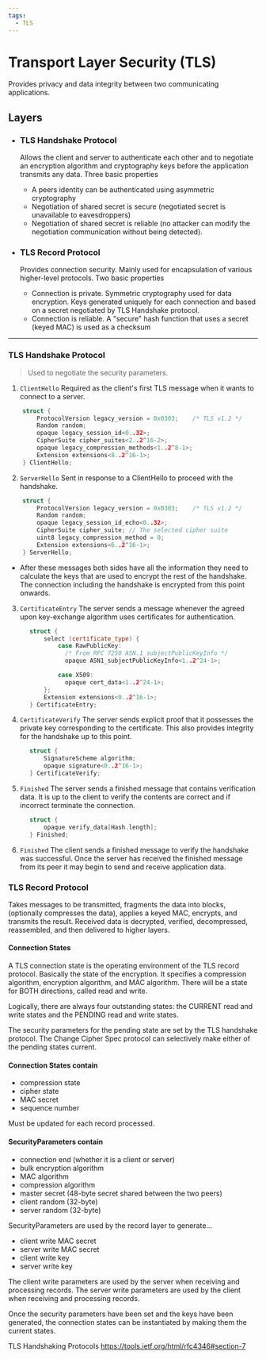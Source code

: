```yaml
---
tags:
  - TLS
---
```


# Transport Layer Security (TLS)

Provides privacy and data integrity between two communicating applications.

## Layers 

- ### TLS Handshake Protocol 
  Allows the client and server to authenticate each other and to negotiate an encryption algorithm and cryptography keys before the application transmits any data. Three basic properties
    + A peers identity can be authenticated using asymmetric cryptography
    + Negotiation of shared secret is secure (negotiated secret is unavailable to eavesdroppers)
    + Negotiation of shared secret is reliable (no attacker can modify the negotiation communication without being detected).
			
- ### TLS Record Protocol 
  Provides connection security. Mainly used for encapsulation of various higher-level protocols. Two basic properties
    + Connection is private. Symmetric cryptography used for data encryption. Keys generated uniquely for each connection and based on a secret negotiated by TLS Handshake protocol.
    + Connection is reliable. A "secure" hash function that uses a secret (keyed MAC) is used as a checksum 

----------------------------------------

### TLS Handshake Protocol
> Used to negotiate the security parameters. 
1. `ClientHello` Required as the client's first TLS message when it wants to connect to a server. 
```cpp
    struct {
        ProtocolVersion legacy_version = 0x0303;    /* TLS v1.2 */
        Random random;
        opaque legacy_session_id<0..32>;
        CipherSuite cipher_suites<2..2^16-2>;
        opaque legacy_compression_methods<1..2^8-1>;
        Extension extensions<8..2^16-1>;
    } ClientHello;
```
2. `ServerHello` Sent in response to a ClientHello to proceed with the handshake.
```cpp
    struct {
        ProtocolVersion legacy_version = 0x0303;    /* TLS v1.2 */
        Random random;
        opaque legacy_session_id_echo<0..32>;
        CipherSuite cipher_suite; // The selected cipher suite
        uint8 legacy_compression_method = 0;
        Extension extensions<6..2^16-1>;
    } ServerHello;    
```
  + After these messages both sides have all the information they need to calculate the keys that are used to encrypt the rest of the handshake. The connection including the handshake is encrypted from this point onwards.
3. `CertificateEntry` The server sends a message whenever the agreed upon key-exchange algorithm uses certificates for authentication.
```cpp
      struct {
          select (certificate_type) {
              case RawPublicKey:
                /* From RFC 7250 ASN.1_subjectPublicKeyInfo */
                opaque ASN1_subjectPublicKeyInfo<1..2^24-1>;

              case X509:
                opaque cert_data<1..2^24-1>;
          };
          Extension extensions<0..2^16-1>;
      } CertificateEntry;   
``` 
4. `CertificateVerify` The server sends explicit proof that it possesses the private key corresponding to the certificate. This also provides integrity for the handshake up to this point.
```cpp
      struct {
          SignatureScheme algorithm;
          opaque signature<0..2^16-1>;
      } CertificateVerify; 
```
5. `Finished` The server sends a finished message that contains verification data. It is up to the client to verify the contents are correct and if incorrect terminate the connection. 
```cpp
      struct {
          opaque verify_data[Hash.length];
      } Finished;
```
6. `Finished` The client sends a finished message to verify the handshake was successful. Once the server has received the finished message from its peer it may begin to send and receive application data.

### TLS Record Protocol 

Takes messages to be transmitted, fragments the data into blocks, (optionally compresses the data), applies a keyed MAC, encrypts, and transmits the result. Received data is decrypted, verified, decompressed, reassembled, and then delivered to higher layers.
	
#### Connection States 

A TLS connection state is the operating environment of the TLS record protocol. Basically the state of the encryption. It specifies a compression algorithm, encryption algorithm, and MAC algorithm. There will be a state for BOTH directions, called read and write. 
		
Logically, there are always four outstanding states: the CURRENT read and write states and the PENDING read and write states. 
		
The security parameters for the pending state are set by the TLS handshake protocol. The Change Cipher Spec protocol can selectively make either of the pending states current.

#### Connection States contain 
- compression state
- cipher state 
- MAC secret
- sequence number

Must be updated for each record processed. 
		
#### SecurityParameters contain 
- connection end (whether it is a client or server)
- bulk encryption algorithm
- MAC algorithm
- compression algorithm
- master secret (48-byte secret shared between the two peers)
- client random (32-byte)
- server random (32-byte)
			
SecurityParameters are used by the record layer to generate...
- client write MAC secret
- server write MAC secret
- client write key
- server write key
		
The client write parameters are used by the server when receiving and processing records.
The server write parameters are used by the client when receiving and processing records.
	
Once the security parameters have been set and the keys have been generated, the connection states can be instantiated by making them the current states.

TLS Handshaking Protocols 
	https://tools.ietf.org/html/rfc4346#section-7
